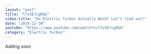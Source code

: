 ```yaml
---
layout: "post"
title: "l7v5E7cgRGU"
video-title: "Do Electric Turbos Actually Work? Let's find out!"
date: "2019-12-30"
youtube: "https://www.youtube.com/watch?v=l7v5E7cgRGU"
category: "Electric Turbos"
---
```

<div class="space-y-1"><p class="text-gray-400">Adding soon</p></div>